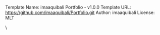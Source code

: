Template Name: imaaquibali Portfolio - v1.0.0
Template URL: https://github.com/imaaquibali/Portfolio.git
Author: imaaquibali
License: MLT

<!--  ![Aaquib Ali logo](https://user-images.githubusercontent.com/84700316/195888779-275e7356-fd44-4938-b61c-8de7e2e37cce.png) -->\
